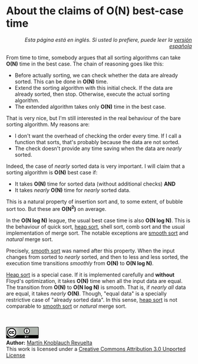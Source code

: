 # About the claims of O(N) best-case time

<p align="right"><i>Esta página está en inglés. Si usted lo prefiere, puede leer la <a href="../es/ONBestCase.md">versión española</a></i></p>

From time to time, somebody argues that all sorting algorithms can take **O(N)** time in the best case. The chain of reasoning goes like this:

   + Before actually sorting, we can check whether the data are already sorted. This can be done in **O(N)** time.
   + Extend the sorting algorithm with this initial check. If the data are already sorted, then stop. Otherwise, execute the actual sorting algorithm.
   + The extended algorithm takes only **O(N)** time in the best case.

That is very nice, but I'm still interested in the real behaviour of the bare sorting algorithm. My reasons are:

   + I don't want the overhead of checking the order every time. If I call a function that sorts, that's probably because the data are not sorted.
   + The check doesn't provide any time saving when the data are _nearly_ sorted.

Indeed, the case of _nearly_ sorted data is very important. I will claim that a sorting algorithm is **O(N)** best case if:

   + It takes **O(N)** time for sorted data (without additional checks) **AND**
   + It takes _nearly_ **O(N)** time for _nearly_ sorted data.

This is a natural property of insertion sort and, to some extent, of bubble sort too. But these are **O(N<sup>2</sup>)** on average.

In the **O(N log N)** league, the usual best case time is also **O(N log N)**. This is the behaviour of quick sort, [heap sort](HeapSort.md), shell sort, comb sort and the usual implementation of merge sort. The notable exceptions are [smooth sort](SmoothSort.md) and _natural_ merge sort.

Precisely, [smooth sort](SmoothSort.md) was named after this property. When the input changes from sorted to _nearly_ sorted, and then to less and less sorted, the execution time transitions _smoothly_ from **O(N)** to **O(N log N)**.

[Heap sort](HeapSort.md) is a special case. If it is implemented carefully and **without** Floyd's optimization, it takes **O(N)** time when all the input data are equal. The transition from **O(N)** to **O(N log N)** is smooth. That is, if _nearly all_ data are equal, it takes _nearly_ **O(N)**. Though, "equal data" is a specially restrictive case of "already sorted data". In this sense, [heap sort](HeapSort.md) is not comparable to [smooth sort](SmoothSort.md) or _natural_ merge sort.


<br><br>
<a href='../LICENSE'><img src='../img/cc_by_88x31.png' alt='Creative Commons License' /></a><br>
**Author:** [Martín Knoblauch Revuelta](http://www.mkrevuelta.com/en/about-me/)<br>
This work is licensed under a [Creative Commons Attribution 3.0 Unported License](../LICENSE)</a>


